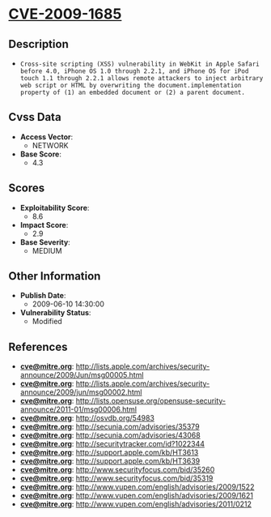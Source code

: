 
# [CVE-2009-1685](https://cve.mitre.org/cgi-bin/cvename.cgi?name=CVE-2009-1685)

## Description

- `Cross-site scripting (XSS) vulnerability in WebKit in Apple Safari before 4.0, iPhone OS 1.0 through 2.2.1, and iPhone OS for iPod touch 1.1 through 2.2.1 allows remote attackers to inject arbitrary web script or HTML by overwriting the document.implementation property of (1) an embedded document or (2) a parent document.`

## Cvss Data

- **Access Vector**:
  - NETWORK
- **Base Score**:
  - 4.3

## Scores

- **Exploitability Score**:
  - 8.6
- **Impact Score**:
  - 2.9
- **Base Severity**:
  - MEDIUM

## Other Information

- **Publish Date**:
  - 2009-06-10 14:30:00
- **Vulnerability Status**:
  - Modified

## References

- **cve@mitre.org**: http://lists.apple.com/archives/security-announce/2009/Jun/msg00005.html
- **cve@mitre.org**: http://lists.apple.com/archives/security-announce/2009/jun/msg00002.html
- **cve@mitre.org**: http://lists.opensuse.org/opensuse-security-announce/2011-01/msg00006.html
- **cve@mitre.org**: http://osvdb.org/54983
- **cve@mitre.org**: http://secunia.com/advisories/35379
- **cve@mitre.org**: http://secunia.com/advisories/43068
- **cve@mitre.org**: http://securitytracker.com/id?1022344
- **cve@mitre.org**: http://support.apple.com/kb/HT3613
- **cve@mitre.org**: http://support.apple.com/kb/HT3639
- **cve@mitre.org**: http://www.securityfocus.com/bid/35260
- **cve@mitre.org**: http://www.securityfocus.com/bid/35319
- **cve@mitre.org**: http://www.vupen.com/english/advisories/2009/1522
- **cve@mitre.org**: http://www.vupen.com/english/advisories/2009/1621
- **cve@mitre.org**: http://www.vupen.com/english/advisories/2011/0212
